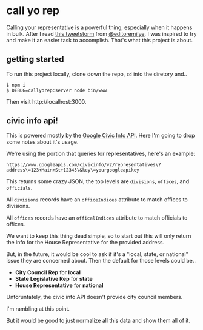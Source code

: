 # call yo rep

Calling your representative is a powerful thing, especially when it happens in
bulk. After I read [this
tweetstorm](https://storify.com/editoremilye/i-worked-for-congress-for-six-years)
from [@editoremilye](https://twitter.com/editoremilye), I was inspired to try
and make it an easier task to accomplish. That's what this project is about.

## getting started

To run this project locally, clone down the repo, `cd` into the diretory and..

```
$ npm i
$ DEBUG=callyorep:server node bin/www
```

Then visit http://localhost:3000.

## civic info api!

This is powered mostly by the [Google Civic Info
API](https://developers.google.com/civic-information). Here I'm going to drop
some notes about it's usage.

We're using the portion that queries for representatives, here's an example:

```
https://www.googleapis.com/civicinfo/v2/representatives\?address\=123+Main+St+12345\&key\=yourgoogleapikey
```

This returns some crazy JSON, the top levels are `divisions`, `offices`, and
`officials`.

All `divisions` records have an `officeIndices` attribute to match offices to
divisions.

All `offices` records have an `officalIndices` attribute to match officials to
offices.

We want to keep this thing dead simple, so to start out this will only return
the info for the House Representative for the provided address.

But, in the future, it would be cool to ask if it's a "local, state, or
national" issue they are concerned about. Then the default for those levels
could be..

* **City Council Rep** for **local**
* **State Legislative Rep** for **state**
* **House Representative** for **national**

Unforuntately, the civic info API doesn't provide city council members.

I'm rambling at this point.

But it would be good to just normalize all this data and show them all of it.
